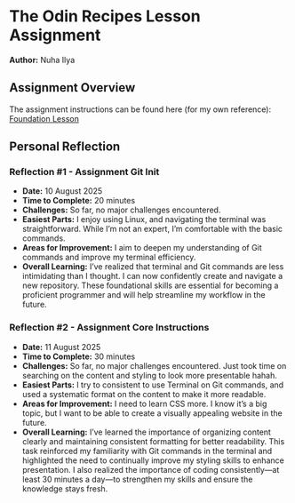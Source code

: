 # The Odin Recipes Lesson Assignment  
**Author:** Nuha Ilya  

## Assignment Overview  
The assignment instructions can be found here (for my own reference):  
[Foundation Lesson](https://www.theodinproject.com/lessons/foundations-recipes#assignment)  

## Personal Reflection  

### Reflection #1 - Assignment Git Init
- **Date:** 10 August 2025  
- **Time to Complete:** 20 minutes  
- **Challenges:** So far, no major challenges encountered.
- **Easiest Parts:** I enjoy using Linux, and navigating the terminal was straightforward. While I’m not an expert, I’m comfortable with the basic commands.
- **Areas for Improvement:** I aim to deepen my understanding of Git commands and improve my terminal efficiency.
- **Overall Learning:** I’ve realized that terminal and Git commands are less intimidating than I thought. I can now confidently create and navigate a new repository. These foundational skills are essential for becoming a proficient programmer and will help streamline my workflow in the future.

### Reflection #2 - Assignment Core Instructions
- **Date:** 11 August 2025  
- **Time to Complete:** 30 minutes  
- **Challenges:** So far, no major challenges encountered. Just took time on searching on the content and styling to look more presentable hahah.
- **Easiest Parts:** I try to consistent to use Terminal on Git commands, and used a systematic format on the content to make it more readable.
- **Areas for Improvement:** I need to learn CSS more. I know it’s a big topic, but I want to be able to create a visually appealing website in the future.
- **Overall Learning:** I’ve learned the importance of organizing content clearly and maintaining consistent formatting for better readability. This task reinforced my familiarity with Git commands in the terminal and highlighted the need to continually improve my styling skills to enhance presentation. I also realized the importance of coding consistently—at least 30 minutes a day—to strengthen my skills and ensure the knowledge stays fresh.